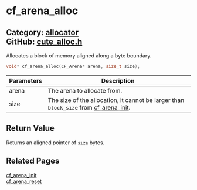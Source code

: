 [//]: # (This file is automatically generated by Cute Framework's docs parser.)
[//]: # (Do not edit this file by hand!)
[//]: # (See: https://github.com/RandyGaul/cute_framework/blob/master/samples/docs_parser.cpp)
[](../header.md ':include')

# cf_arena_alloc

Category: [allocator](/api_reference?id=allocator)  
GitHub: [cute_alloc.h](https://github.com/RandyGaul/cute_framework/blob/master/include/cute_alloc.h)  
---

Allocates a block of memory aligned along a byte boundary.

```cpp
void* cf_arena_alloc(CF_Arena* arena, size_t size);
```

Parameters | Description
--- | ---
arena | The arena to allocate from.
size | The size of the allocation, it cannot be larger than `block_size` from [cf_arena_init](/allocator/cf_arena_init.md).

## Return Value

Returns an aligned pointer of `size` bytes.

## Related Pages

[cf_arena_init](/allocator/cf_arena_init.md)  
[cf_arena_reset](/allocator/cf_arena_reset.md)  

